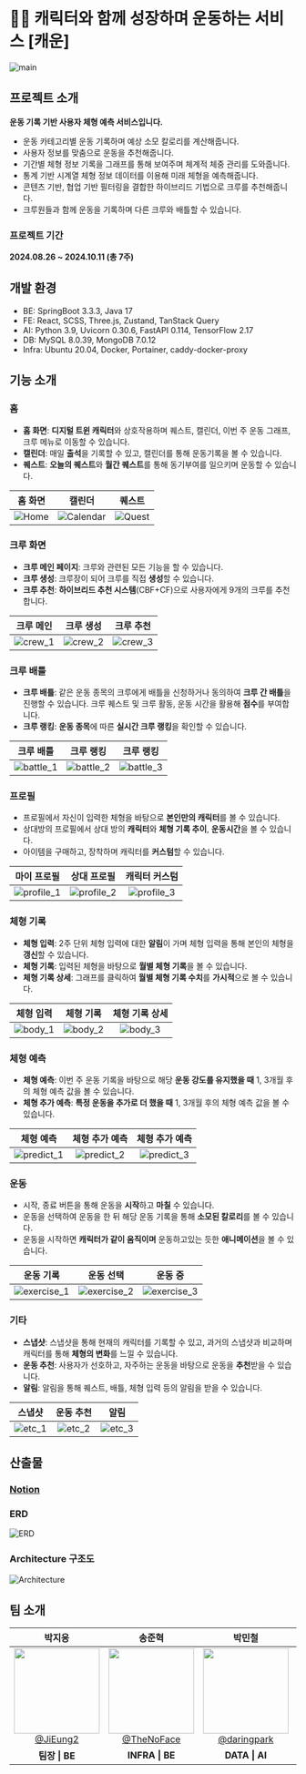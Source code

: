 # 💪🏻 캐릭터와 함께 성장하며 운동하는 서비스 [캐운]
![main](assets/main.png)

## 프로젝트 소개
**운동 기록 기반 사용자 체형 예측 서비스입니다.**
- 운동 카테고리별 운동 기록하며 예상 소모 칼로리를 계산해줍니다.
- 사용자 정보를 맞춤으로 운동을 추천해줍니다.
- 기간별 체형 정보 기록을 그래프를 통해 보여주며 체계적 체중 관리를 도와줍니다.
- 통계 기반 시계열 체형 정보 데이터를 이용해 미래 체형을 예측해줍니다.
- 콘텐츠 기반, 협업 기반 필터링을 결합한 하이브리드 기법으로 크루를 추천해줍니다.
- 크루원들과 함께 운동을 기록하며 다른 크루와 배틀할 수 있습니다.

### 프로젝트 기간
**2024.08.26 ~ 2024.10.11 (총 7주)**

## 개발 환경
- BE: SpringBoot 3.3.3, Java 17
- FE: React, SCSS, Three.js, Zustand, TanStack Query
- AI: Python 3.9, Uvicorn 0.30.6, FastAPI 0.114, TensorFlow 2.17
- DB: MySQL 8.0.39, MongoDB 7.0.12
- Infra: Ubuntu 20.04, Docker, Portainer, caddy-docker-proxy

## 기능 소개
### 홈
- **홈 화면**: **디지털 트윈 캐릭터**와 상호작용하며 퀘스트, 캘린더, 이번 주 운동 그래프, 크루 메뉴로 이동할 수 있습니다.
- **캘린더**: 매일 **출석**을 기록할 수 있고, 캘린더를 통해 운동기록을 볼 수 있습니다.
- **퀘스트**: **오늘의 퀘스트**와 **월간 퀘스트**를 통해 동기부여를 일으키며 운동할 수 있습니다.

|홈 화면|캘린더|퀘스트|
|:---:|:---:|:---:|
|![Home](assets/screenshot/home_1.jpg)|![Calendar](assets/screenshot/home_2.jpg)|![Quest](assets/screenshot/home_3.jpg)|

### 크루 화면
- **크루 메인 페이지**: 크루와 관련된 모든 기능을 할 수 있습니다.
- **크루 생성**: 크루장이 되어 크루를 직접 **생성**할 수 있습니다.
- **크루 추천**: **하이브리드 추천 시스템**(CBF+CF)으로 사용자에게 9개의 크루를 추천합니다.

|크루 메인|크루 생성|크루 추천|
|:---:|:---:|:---:|
|![crew_1](assets/screenshot/crew_1.jpg)|![crew_2](assets/screenshot/crew_2.jpg)|![crew_3](assets/screenshot/crew_3.jpg)|

### 크루 배틀

- **크루 배틀**: 같은 운동 종목의 크루에게 배틀을 신청하거나 동의하여 **크루 간 배틀**을 진행할 수 있습니다. 크루 퀘스트 및 크루 활동, 운동 시간을 활용해 **점수**를 부여합니다.
- **크루 랭킹**: **운동 종목**에 따른 **실시간 크루 랭킹**을 확인할 수 있습니다.

|크루 배틀|크루 랭킹|크루 랭킹|
|:---:|:---:|:---:|
|![battle_1](assets/screenshot/battle_1.jpg)|![battle_2](assets/screenshot/battle_2.jpg)|![battle_3](assets/screenshot/battle_3.jpg)|

### 프로필
- 프로필에서 자신이 입력한 체형을 바탕으로 **본인만의 캐릭터**를 볼 수 있습니다.
- 상대방의 프로필에서 상대 방의 **캐릭터**와 **체형 기록 추이**, **운동시간**을 볼 수 있습니다.
- 아이템을 구매하고, 장착하며 캐릭터를 **커스텀**할 수 있습니다.

|마이 프로필|상대 프로필|캐릭터 커스텀|
|:---:|:---:|:---:|
|![profile_1](assets/screenshot/profile_1.jpg)|![profile_2](assets/screenshot/profile_2.jpg)|![profile_3](assets/screenshot/profile_3.jpg)|

### 체형 기록
- **체형 입력**: 2주 단위 체형 입력에 대한 **알림**이 가며 체형 입력을 통해 본인의 체형을 **갱신**할 수 있습니다.
- **체형 기록**: 입력된 체형을 바탕으로 **월별 체형 기록**을 볼 수 있습니다.
- **체형 기록 상세**: 그래프를 클릭하여 **월별 체형 기록 수치**를 **가시적**으로 볼 수 있습니다.

|체형 입력|체형 기록|체형 기록 상세|
|:---:|:---:|:---:|
|![body_1](assets/screenshot/body_1.jpg)|![body_2](assets/screenshot/body_2.jpg)|![body_3](assets/screenshot/body_3.jpg)|

### 체형 예측
- **체형 예측**: 이번 주 운동 기록을 바탕으로 해당 **운동 강도를 유지했을 때** 1, 3개월 후의 체형 예측 값을 볼 수 있습니다.
- **체형 추가 예측**: **특정 운동을 추가로 더 했을 때** 1, 3개월 후의 체형 예측 값을 볼 수 있습니다.

|체형 예측|체형 추가 예측|체형 추가 예측|
|:---:|:---:|:---:|
|![predict_1](assets/screenshot/predict_1.jpg)|![predict_2](assets/screenshot/predict_2.jpg)|![predict_3](assets/screenshot/predict_3.jpg)|

### 운동
- 시작, 종료 버튼을 통해 운동을 **시작**하고 **마칠** 수 있습니다.
- 운동을 선택하여 운동을 한 뒤 해당 운동 기록을 통해 **소모된 칼로리**를 볼 수 있습니다.
- 운동을 시작하면 **캐릭터가 같이 움직이며** 운동하고있는 듯한 **애니메이션**을 볼 수 있습니다.

|운동 기록|운동 선택|운동 중|
|:---:|:---:|:---:|
|![exercise_1](assets/screenshot/exercise_1.jpg)|![exercise_2](assets/screenshot/exercise_2.jpg)|![exercise_3](assets/screenshot/exercise_3.jpg)|

### 기타
- **스냅샷**: 스냅샷을 통해 현재의 캐릭터를 기록할 수 있고, 과거의 스냅샷과 비교하며 캐릭터를 통해 **체형의 변화**를 느낄 수 있습니다.
- **운동 추천**: 사용자가 선호하고, 자주하는 운동을 바탕으로 운동을 **추천**받을 수 있습니다.
- **알림**: 알림을 통해 퀘스트, 배틀, 체형 입력 등의 알림을 받을 수 있습니다. 

|스냅샷|운동 추천|알림|
|:---:|:---:|:---:|
|![etc_1](assets/screenshot/etc_1.jpg)|![etc_2](assets/screenshot/etc_2.jpg)|![etc_3](assets/screenshot/etc_3.jpg)|

## 산출물
### **[Notion](https://www.notion.so/C106-df98233bbeb44e91a5bf566d7960783b)**

### ERD
![ERD](assets/erd.png)

### Architecture 구조도
![Architecture](assets/architecture.png)

## 팀 소개
<table>
<thead>
<tr>
<th style="text-align: center;"><strong>박지응</strong></th>
<th style="text-align: center;"><strong>송준혁</strong></th>
<th style="text-align: center;"><strong>박민철</strong></th>
<th style="text-align: center;"><strong>김민영</strong></th>
<th style="text-align: center;"><strong>인호현</strong></th>
<th style="text-align: center;"><strong>김민주</strong></th>
</tr>
</thead>
<tbody>
<tr>
<td align="center"><a href="https://github.com/JiEung2"><img src="https://avatars.githubusercontent.com/u/127590064?v=4" height="150" width="150" style="max-width: 100%;"> <br> @JiEung2</a></td>
<td align="center"><a href="https://github.com/TheNoFace"><img src="https://avatars.githubusercontent.com/u/3072090?v=4" height="150" width="150" style="max-width: 100%;"> <br> @TheNoFace</a></td>
<td align="center"><a href="https://github.com/daringpark"><img src="https://avatars.githubusercontent.com/u/108521994?v=4" height="150" width="150" style="max-width: 100%;"> <br> @daringpark</a></td>
<td align="center"><a href="https://github.com/minyeong981"><img src="https://avatars.githubusercontent.com/u/156265474?v=4" height="150" width="150" style="max-width: 100%;"> <br> @minyeong981</a></td>
<td align="center"><a href="https://github.com/inhohyun"><img src="https://avatars.githubusercontent.com/u/96523102?v=4" height="150" width="150" style="max-width: 100%;"> <br> @inhohyun</a></td>
<td align="center"><a href="https://github.com/MINJOO-KIM"><img src="https://avatars.githubusercontent.com/u/64532143?v=4" height="150" width="150" style="max-width: 100%;"> <br> @MINJOO-KIM</a></td>
</tr>
<tr>
<td align="center"><b>팀장 | BE</td>
<td align="center"><b>INFRA | BE</td>
<td align="center"><b>DATA | AI</td>
<td align="center"><b>FE | 3D</td>
<td align="center"><b>FE | QA</td>
<td align="center"><b>FE | DESIGN</td>
</tr>
</tbody>
</table>




